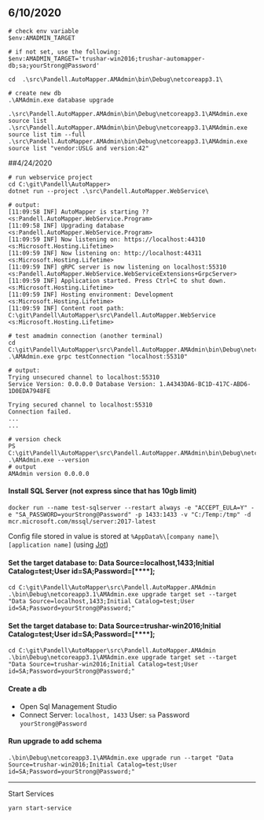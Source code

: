 ## 6/10/2020

```
# check env variable 
$env:AMADMIN_TARGET

# if not set, use the following:
$env:AMADMIN_TARGET='trushar-win2016;trushar-automapper-db;sa;yourStrong@Password'

cd  .\src\Pandell.AutoMapper.AMAdmin\bin\Debug\netcoreapp3.1\

# create new db
.\AMAdmin.exe database upgrade

.\src\Pandell.AutoMapper.AMAdmin\bin\Debug\netcoreapp3.1\AMAdmin.exe source list
.\src\Pandell.AutoMapper.AMAdmin\bin\Debug\netcoreapp3.1\AMAdmin.exe source list tim --full
.\src\Pandell.AutoMapper.AMAdmin\bin\Debug\netcoreapp3.1\AMAdmin.exe source list "vendor:USLG and version:42"

```

##4/24/2020

```
# run webservice project
cd C:\git\Pandell\AutoMapper> 
dotnet run --project .\src\Pandell.AutoMapper.WebService\

# output:
[11:09:58 INF] AutoMapper is starting ?? <s:Pandell.AutoMapper.WebService.Program>
[11:09:58 INF] Upgrading database <s:Pandell.AutoMapper.WebService.Program>
[11:09:59 INF] Now listening on: https://localhost:44310 <s:Microsoft.Hosting.Lifetime>
[11:09:59 INF] Now listening on: http://localhost:44311 <s:Microsoft.Hosting.Lifetime>
[11:09:59 INF] gRPC server is now listening on localhost:55310 <s:Pandell.AutoMapper.WebService.WebServiceExtensions+GrpcServer>
[11:09:59 INF] Application started. Press Ctrl+C to shut down. <s:Microsoft.Hosting.Lifetime>
[11:09:59 INF] Hosting environment: Development <s:Microsoft.Hosting.Lifetime>
[11:09:59 INF] Content root path: C:\git\Pandell\AutoMapper\src\Pandell.AutoMapper.WebService <s:Microsoft.Hosting.Lifetime>

```
```
# test amadmin connection (another terminal)
cd C:\git\Pandell\AutoMapper\src\Pandell.AutoMapper.AMAdmin\bin\Debug\netcoreapp3.1> 
.\AMAdmin.exe grpc testConnection "localhost:55310"

# output: 
Trying unsecured channel to localhost:55310
Service Version: 0.0.0.0 Database Version: 1.A4343DA6-BC1D-417C-ABD6-1D0EDA7948FE

Trying secured channel to localhost:55310
Connection failed.
...
...
```

```
# version check
PS C:\git\Pandell\AutoMapper\src\Pandell.AutoMapper.AMAdmin\bin\Debug\netcoreapp3.1> 
.\AMAdmin.exe --version
# output
AMAdmin version 0.0.0.0
```














#### Install SQL Server (not express since that has 10gb limit)
```
docker run --name test-sqlserver --restart always -e "ACCEPT_EULA=Y" -e "SA_PASSWORD=yourStrong@Password" -p 1433:1433 -v "C:/Temp:/tmp" -d mcr.microsoft.com/mssql/server:2017-latest
```

Config file stored in value is stored at `%AppData%\[company name]\[application name]` (using [Jot](https://github.com/anakic/Jot))
#### Set the target database to: Data Source=localhost,1433;Initial Catalog=test;User id=SA;Password=[****];
```
cd C:\git\Pandell\AutoMapper\src\Pandell.AutoMapper.AMAdmin
.\bin\Debug\netcoreapp3.1\AMAdmin.exe upgrade target set --target "Data Source=localhost,1433;Initial Catalog=test;User id=SA;Password=yourStrong@Password;"
```

#### Set the target database to: Data Source=trushar-win2016;Initial Catalog=test;User id=SA;Password=[****];
```
cd C:\git\Pandell\AutoMapper\src\Pandell.AutoMapper.AMAdmin
.\bin\Debug\netcoreapp3.1\AMAdmin.exe upgrade target set --target "Data Source=trushar-win2016;Initial Catalog=test;User id=SA;Password=yourStrong@Password;"
```

#### Create a db 
- Open Sql Management Studio
- Connect 
Server: `localhost, 1433`
User: `sa`
Password `yourStrong@Password`

#### Run upgrade to add schema
```
.\bin\Debug\netcoreapp3.1\AMAdmin.exe upgrade run --target "Data Source=trushar-win2016;Initial Catalog=test;User id=SA;Password=yourStrong@Password;"
```

---

Start Services
```
yarn start-service
```

